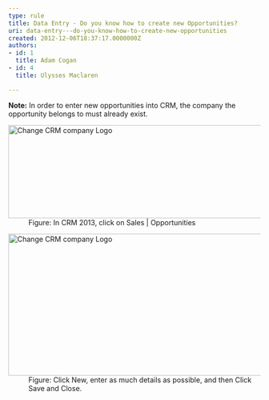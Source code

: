 ```yaml
---
type: rule
title: Data Entry - Do you know how to create new Opportunities?
uri: data-entry---do-you-know-how-to-create-new-opportunities
created: 2012-12-06T18:37:17.0000000Z
authors:
- id: 1
  title: Adam Cogan
- id: 4
  title: Ulysses Maclaren

---
```




<span class='intro'> <strong>Note&#58;</strong> In order to enter new opportunities into CRM, the company the opportunity belongs to must already&#160;exist.  </span>

<dl class="goodImage">
          <dt>
            <img src="/Communication/RulesToBetterCRMForUsers/PublishingImages/Sales-Opportunities.jpg" alt="Change CRM company Logo" style="width&#58;600px;height&#58;186px;" />
          </dt>
          <dd>
            Figure&#58; In CRM 2013, click on Sales | Opportunities​</dd>
        </dl>
        <dl class="goodImage">
          <dt>
            <img src="/Communication/RulesToBetterCRMForUsers/PublishingImages/NewOpportunity.jpg" alt="Change CRM company Logo" style="width&#58;600px;height&#58;283px;" />
          </dt>
          <dd>
            Figure&#58; Click New, enter as much details as possible, and then Click Save and Close.
          </dd>
        </dl>



